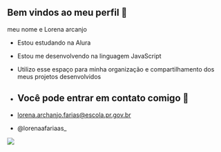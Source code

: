 ## Bem vindos ao meu perfil 💌

meu nome e Lorena arcanjo 

- Estou estudando na Alura
- Estou me desenvolvendo na linguagem JavaScript
- Utilizo esse espaço para minha organização e compartilhamento dos meus projetos desenvolvidos

- ## Você pode entrar em contato comigo 💌

- lorena.archanjo.farias@escola.pr.gov.br
- @lorenaafariaas_

![](https://media1.tenor.com/m/JdlGnDa1Pq8AAAAC/death-note-ryuk.gif)
